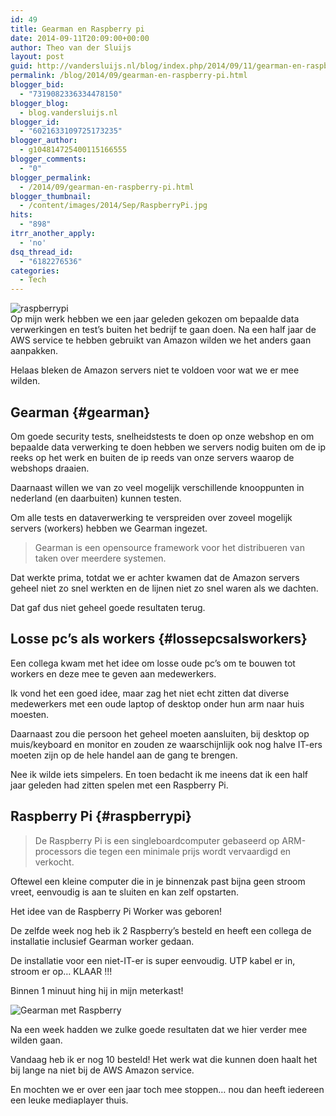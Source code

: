 ```yaml
---
id: 49
title: Gearman en Raspberry pi
date: 2014-09-11T20:09:00+00:00
author: Theo van der Sluijs
layout: post
guid: http://vandersluijs.nl/blog/index.php/2014/09/11/gearman-en-raspberry-pi/
permalink: /blog/2014/09/gearman-en-raspberry-pi.html
blogger_bid:
  - "7319082336334478150"
blogger_blog:
  - blog.vandersluijs.nl
blogger_id:
  - "6021633109725173235"
blogger_author:
  - g104814725400115166555
blogger_comments:
  - "0"
blogger_permalink:
  - /2014/09/gearman-en-raspberry-pi.html
blogger_thumbnail:
  - /content/images/2014/Sep/RaspberryPi.jpg
hits:
  - "898"
itrr_another_apply:
  - 'no'
dsq_thread_id:
  - "6182276536"
categories:
  - Tech
---
```

![raspberrypi](/content/images/2014/Sep/RaspberryPi.jpg)  
Op mijn werk hebben we een jaar geleden gekozen om bepaalde data verwerkingen en test&#8217;s buiten het bedrijf te gaan doen. Na een half jaar de AWS service te hebben gebruikt van Amazon wilden we het anders gaan aanpakken.

Helaas bleken de Amazon servers niet te voldoen voor wat we er mee wilden.

## Gearman {#gearman}

Om goede security tests, snelheidstests te doen op onze webshop en om bepaalde data verwerking te doen hebben we servers nodig buiten om de ip reeks op het werk en buiten de ip reeds van onze servers waarop de webshops draaien.

Daarnaast willen we van zo veel mogelijk verschillende knooppunten in nederland (en daarbuiten) kunnen testen.

Om alle tests en dataverwerking te verspreiden over zoveel mogelijk servers (workers) hebben we Gearman ingezet.

> Gearman is een opensource framework voor het distribueren van taken over meerdere systemen.

Dat werkte prima, totdat we er achter kwamen dat de Amazon servers geheel niet zo snel werkten en de lijnen niet zo snel waren als we dachten.

Dat gaf dus niet geheel goede resultaten terug.

## Losse pc&#8217;s als workers {#lossepcsalsworkers}

Een collega kwam met het idee om losse oude pc&#8217;s om te bouwen tot workers en deze mee te geven aan medewerkers.

Ik vond het een goed idee, maar zag het niet echt zitten dat diverse medewerkers met een oude laptop of desktop onder hun arm naar huis moesten.

Daarnaast zou die persoon het geheel moeten aansluiten, bij desktop op muis/keyboard en monitor en zouden ze waarschijnlijk ook nog halve IT-ers moeten zijn op de hele handel aan de gang te brengen.

Nee ik wilde iets simpelers. En toen bedacht ik me ineens dat ik een half jaar geleden had zitten spelen met een Raspberry Pi.

## Raspberry Pi {#raspberrypi}

> De Raspberry Pi is een singleboardcomputer gebaseerd op ARM-processors die tegen een minimale prijs wordt vervaardigd en verkocht. 

Oftewel een kleine computer die in je binnenzak past bijna geen stroom vreet, eenvoudig is aan te sluiten en kan zelf opstarten.

Het idee van de Raspberry Pi Worker was geboren!

De zelfde week nog heb ik 2 Raspberry&#8217;s besteld en heeft een collega de installatie inclusief Gearman worker gedaan.

De installatie voor een niet-IT-er is super eenvoudig. UTP kabel er in, stroom er op&#8230; KLAAR !!!

Binnen 1 minuut hing hij in mijn meterkast! 

![Gearman met Raspberry](/content/images/2014/Sep/20140128_172416_Burgemeester_C__Koertstraat.jpg)

Na een week hadden we zulke goede resultaten dat we hier verder mee wilden gaan.

Vandaag heb ik er nog 10 besteld! Het werk wat die kunnen doen haalt het bij lange na niet bij de AWS Amazon service.

En mochten we er over een jaar toch mee stoppen&#8230; nou dan heeft iedereen een leuke mediaplayer thuis.